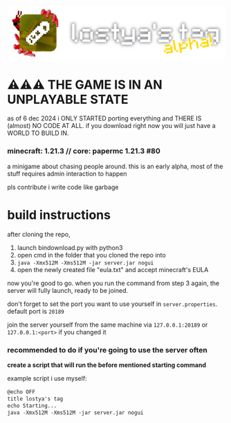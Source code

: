 ![logo alpha](logo_alpha.png)
# ⚠️⚠️⚠️ THE GAME IS IN AN UNPLAYABLE STATE
as of 6 dec 2024 i ONLY STARTED porting everything and THERE IS (almost) NO CODE AT ALL.
if you download right now you will just have a WORLD TO BUILD IN.
### minecraft: 1.21.3 // core: papermc 1.21.3 #80
a minigame about chasing people around. this is an early alpha, most of the stuff requires admin interaction to happen

pls contribute i write code like garbage


# build instructions
after cloning the repo,
1. launch bindownload.py with python3
2. open cmd in the folder that you cloned the repo into
3. `java -Xmx512M -Xms512M -jar server.jar nogui`
4. open the newly created file "eula.txt" and accept minecraft's EULA

now you're good to go. when you run the command from step 3 again, the server will fully launch, ready to be joined.

don't forget to set the port you want to use yourself in `server.properties`. default port is `20189`

join the server yourself from the same machine via `127.0.0.1:20189` or `127.0.0.1:<port>` if you changed it

### recommended to do if you're going to use the server often
**create a script that will run the before mentioned starting command**

example script i use myself:
```
@echo OFF
title lostya's tag
echo Starting...
java -Xmx512M -Xms512M -jar server.jar nogui
```